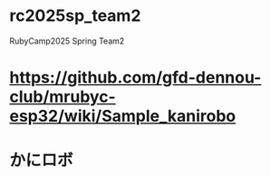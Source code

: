 # rc2025sp_team2
RubyCamp2025 Spring Team2

# https://github.com/gfd-dennou-club/mrubyc-esp32/wiki/Sample_kanirobo
# かにロボ